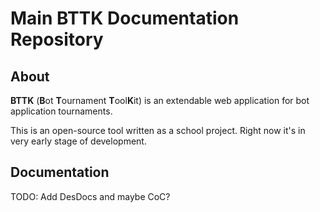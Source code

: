 # Main BTTK Documentation Repository
## About
**BTTK** (**B**ot **T**ournament **T**ool**K**it) is an extendable web application for bot application tournaments.

This is an open-source tool written as a school project. Right now it's in very early stage of development.
## Documentation
TODO: Add DesDocs and maybe CoC? 

<!--stackedit_data:
eyJoaXN0b3J5IjpbLTYzOTM4NTAxMSwtMTE5MTY4NDg1MiwxMj
A2NjYwMTQ5LC04OTc0NzIyNjddfQ==
-->